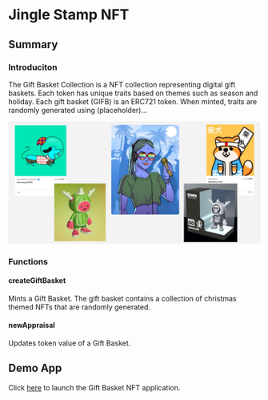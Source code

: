 # Jingle Stamp NFT

## Summary

### Introduciton

The Gift Basket Collection is a NFT collection representing digital gift baskets. Each token has unique traits based on themes such as season and holiday. Each gift basket (GIFB) is an ERC721 token. When minted, traits are randomly generated using (placeholder)...

![OurNFTS](JING-images/OurNFTS.JPG)

### Functions

#### createGiftBasket

Mints a Gift Basket. The gift basket contains a collection of christmas themed NFTs that are randomly generated. 

#### newAppraisal

Updates token value of a Gift Basket.

## Demo App

Click [here](frontend/index.html) to launch the Gift Basket NFT application.
